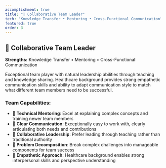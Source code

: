 ```yaml
---
accomplishment: true
title: "🤝 Collaborative Team Leader"
tech: "Knowledge Transfer • Mentoring • Cross-Functional Communication"
featured: true
order: 3
---
```


## 🤝 **Collaborative Team Leader**

**Strengths:** Knowledge Transfer • Mentoring • Cross-Functional Communication

Exceptional team player with natural leadership abilities through teaching and knowledge sharing. Healthcare background provides strong empathetic communication skills and ability to adapt communication style to match what different team members need to be successful.

### Team Capabilities:

- 🧠 **Technical Mentoring**: Excel at explaining complex concepts and training newer team members
- 💬 **Clear Communication**: Exceptionally easy to work with, clearly articulating both needs and contributions
- 🤝 **Collaborative Leadership**: Prefer leading through teaching rather than traditional authority
- 🔧 **Problem Decomposition**: Break complex challenges into manageable components for team success
- 🌟 **Empathetic Approach**: Healthcare background enables strong interpersonal skills and perspective understanding
